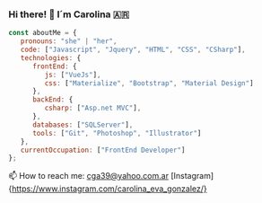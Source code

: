### Hi there! 👋 I´m Carolina :argentina: 

<!--
**bastetsama/bastetsama** is a ✨ _special_ ✨ repository because its `README.md` (this file) appears on your GitHub profile.

Here are some ideas to get you started:

- 🔭 I’m currently working on ...
- 🌱 I’m currently learning ...
- 👯 I’m looking to collaborate on ...
- 🤔 I’m looking for help with ...
- 💬 Ask me about ...
- 📫 How to reach me: ...
- 😄 Pronouns: ...
- ⚡ Fun fact: ...
-->

```js
const aboutMe = {
   pronouns: "she" | "her",
   code: ["Javascript", "Jquery", "HTML", "CSS", "CSharp"],
   technologies: {
      frontEnd: {
         js: ["VueJs"],
         css: ["Materialize", "Bootstrap", "Material Design"]
      },
      backEnd: {
         csharp: ["Asp.net MVC"],
      },
      databases: ["SQLServer"],
      tools: ["Git", "Photoshop", "Illustrator"]
   },
   currentOccupation: ["FrontEnd Developer"]
};
```

📫 How to reach me: cga39@yahoo.com.ar
[Instagram]{https://www.instagram.com/carolina_eva_gonzalez/}

